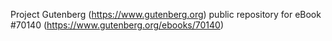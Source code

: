 Project Gutenberg (https://www.gutenberg.org) public repository for
eBook #70140 (https://www.gutenberg.org/ebooks/70140)
